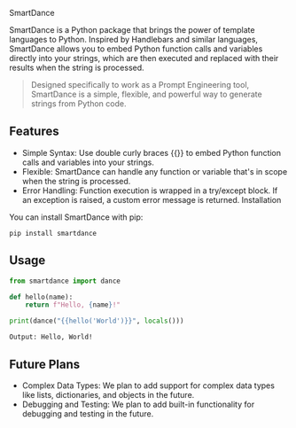 SmartDance

SmartDance is a Python package that brings the power of template languages to Python. Inspired by Handlebars and similar languages, SmartDance allows you to embed Python function calls and variables directly into your strings, which are then executed and replaced with their results when the string is processed.

> Designed specifically to work as a Prompt Engineering tool, SmartDance is a simple, flexible, and powerful way to generate strings from Python code.

## Features

- Simple Syntax: Use double curly braces {{}} to embed Python function calls and variables into your strings.
- Flexible: SmartDance can handle any function or variable that's in scope when the string is processed.
- Error Handling: Function execution is wrapped in a try/except block. If an exception is raised, a custom error message is returned.
Installation

You can install SmartDance with pip:

```
pip install smartdance
```

## Usage

```py
from smartdance import dance

def hello(name):
    return f"Hello, {name}!"

print(dance("{{hello('World')}}", locals()))
```

```
Output: Hello, World!
```

## Future Plans

- Complex Data Types: We plan to add support for complex data types like lists, dictionaries, and objects in the future.
- Debugging and Testing: We plan to add built-in functionality for debugging and testing in the future.
